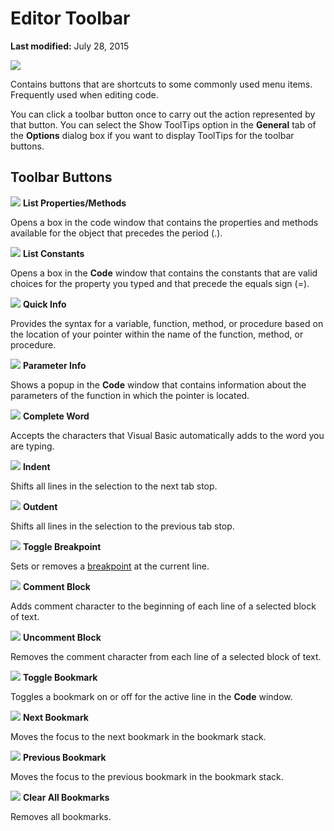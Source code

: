
# Editor Toolbar

 **Last modified:** July 28, 2015


![](../images/ebarvbe_ZA01201600.gif)



Contains buttons that are shortcuts to some commonly used menu items. Frequently used when editing code.

You can click a toolbar button once to carry out the action represented by that button. You can select the Show ToolTips option in the  **General** tab of the **Options** dialog box if you want to display ToolTips for the toolbar buttons.

## Toolbar Buttons


![](../images/tbr_selm_ZA01201741.gif) **List Properties/Methods**

Opens a box in the code window that contains the properties and methods available for the object that precedes the period (.).


![](../images/tbr_selc_ZA01201740.gif) **List Constants**

Opens a box in the  **Code** window that contains the constants that are valid choices for the property you typed and that precede the equals sign (=).


![](../images/tbr_qtip_ZA01201732.gif) **Quick Info**

Provides the syntax for a variable, function, method, or procedure based on the location of your pointer within the name of the function, method, or procedure.


![](../images/tbr_ptip_ZA01201731.gif) **Parameter Info**

Shows a popup in the  **Code** window that contains information about the parameters of the function in which the pointer is located.


![](../images/tbr_cwrd_ZA01201695.gif) **Complete Word**

Accepts the characters that Visual Basic automatically adds to the word you are typing.


![](../images/tbr_inde_ZA01201711.gif) **Indent**

Shifts all lines in the selection to the next tab stop.


![](../images/tbr_outd_ZA01201721.gif) **Outdent**

Shifts all lines in the selection to the previous tab stop.


![](../images/tbr_bkpt_ZA01201681.gif) **Toggle Breakpoint**

Sets or removes a  [breakpoint](b8bdf64f-5920-1ae9-16d0-b26d09524a30.md) at the current line.


![](../images/tbr_comt_ZA01201691.gif) **Comment Block**

Adds comment character to the beginning of each line of a selected block of text.


![](../images/tbr_uncm_ZA01201761.gif) **Uncomment Block**

Removes the comment character from each line of a selected block of text.


![](../images/tbr_tbmk_ZA01201753.gif) **Toggle Bookmark**

Toggles a bookmark on or off for the active line in the  **Code** window.


![](../images/tbr_nxtb_ZA01201717.gif) **Next Bookmark**

Moves the focus to the next bookmark in the bookmark stack.


![](../images/tbr_prvb_ZA01201729.gif) **Previous Bookmark**

Moves the focus to the previous bookmark in the bookmark stack.


![](../images/tbr_clrb_ZA01201687.gif) **Clear All Bookmarks**

Removes all bookmarks.

